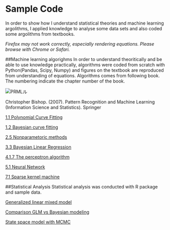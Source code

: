# Sample Code

In order to show how I understand statistical theories and machine learning argolithms, I applied knowledge to analyse some data sets and also coded some argolithms from textbooks. 

*Firefox may not work correctly, especially rendering equations. Please browse with Chrome or Safari.*

##Machine learning algorighms
In order to understand theoritically and be able to use knowledge practically, algorithms were coded from scratch with Python(Pandas, Scipy, Numpy) and figures on the textbook are reproduced from understanding of equations.
Algorithms comes from following book. The numbering indicate the chapter number of the book.

<img src="http://i.imgur.com/ooiHoAH.jpg" alt="PRMLル" title="サンプル">

Christopher Bishop. (2007). Pattern Recognition and Machine Learning (Information Science and Statistics). Springer

[1.1 Polynomial Curve Fitting](https://github.com/tkazusa/Python_MachineLeaning/blob/master/1.1%20Polynomial%20Curve%20Fitting.ipynb)

[1.2 Bayesian curve fitting](https://github.com/tkazusa/Python_MachineLeaning/blob/master/1.2.6%20Bayesian%20curve%20fitting.ipynb)

[2.5 Nonparametoric methods](https://github.com/tkazusa/Python_MachineLeaning/blob/master/2.5_Nonparametric%20Methods.ipynb)

[3.3 Bayesian Linear Regression](https://github.com/tkazusa/Python_MachineLeaning/blob/master/3.3%20Bayesian%20Linear%20Regression.ipynb)

[4.1.7 The perceptron algorithm](https://github.com/tkazusa/Python_MachineLeaning/blob/master/4.1.7%20The%20perceptron%20algorithm.ipynb)

[5.1 Neural Network](https://github.com/tkazusa/Python_MachineLeaning/blob/master/5.1%20Neural%20netowrks.ipynb)

[7.1 Sparse kernel machine](https://github.com/tkazusa/Python_MachineLeaning/blob/master/7.1%20Sparse%20kernel%20machine.ipynb)

##Statistical Analysis
Statistical analysis was conducted with R package and sample data.

[Generalized linear mixed model](https://github.com/tkazusa/R_Regression/blob/master/Generalized%20linear%20mixed%20model.ipynb)

[Comparison GLM vs Bayesian modeling](https://github.com/tkazusa/R_Regression/blob/master/MCMC_bird.ipynb)

[State space model with MCMC](https://github.com/tkazusa/R_Regression/blob/master/R_DLM_MCMC_nonfarm_employee.ipynb)
